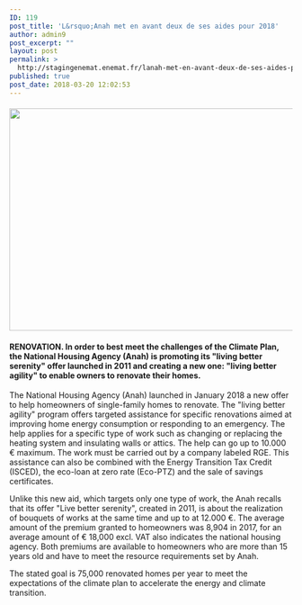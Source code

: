 ```yaml
---
ID: 119
post_title: 'L&rsquo;Anah met en avant deux de ses aides pour 2018'
author: admin9
post_excerpt: ""
layout: post
permalink: >
  http://stagingenemat.enemat.fr/lanah-met-en-avant-deux-de-ses-aides-pour-2018/
published: true
post_date: 2018-03-20 12:02:53
---
```

<h4 class="sub-chapeau"><b><img class="wp-image-121 aligncenter" src="http://stagingenemat.enemat.fr/wp-content/uploads/2018/03/image-300x200.jpg" alt="" width="593" height="395" /></b></h4>
<h4 class="sub-chapeau"><b><span style="vertical-align: inherit;"><span style="vertical-align: inherit;">RENOVATION. </span></span></b><span style="vertical-align: inherit;"><span style="vertical-align: inherit;">In order to best meet the challenges of the Climate Plan, the National Housing Agency (Anah) is promoting its "living better serenity" offer launched in 2011 and creating a new one: "living better agility" to enable owners to renovate their homes.</span></span></h4>
<div class="text">

<span style="vertical-align: inherit;"><span style="vertical-align: inherit;">The National Housing Agency (Anah) launched in January 2018 a new offer to help homeowners of single-family homes to renovate. </span><span style="vertical-align: inherit;">The "living better agility" program offers targeted assistance for specific renovations aimed at improving home energy consumption or responding to an emergency. </span><span style="vertical-align: inherit;">The help applies for a specific type of work such as changing or replacing the heating system and insulating walls or attics. </span><span style="vertical-align: inherit;">The help can go up to 10.000 € maximum. </span><span style="vertical-align: inherit;">The work must be carried out by a company labeled RGE. </span><span style="vertical-align: inherit;">This assistance can also be combined with the Energy Transition Tax Credit (ISCED), the eco-loan at zero rate (Eco-PTZ) and the sale of savings certificates.</span></span>

<span style="vertical-align: inherit;"><span style="vertical-align: inherit;">Unlike this new aid, which targets only one type of work, the Anah recalls that its offer "Live better serenity", created in 2011, is about the realization of bouquets of works at the same time and up to at 12.000 €. </span><span style="vertical-align: inherit;">The average amount of the premium granted to homeowners was 8,904 in 2017, for an average amount of € 18,000 excl. VAT also indicates the national housing agency. </span><span style="vertical-align: inherit;">Both premiums are available to homeowners who are more than 15 years old and have to meet the resource requirements set by Anah.</span></span>

</div>
<div><span style="vertical-align: inherit;"><span style="vertical-align: inherit;">The stated goal is 75,000 renovated homes per year to meet the expectations of the climate plan to accelerate the energy and climate transition.</span></span></div>